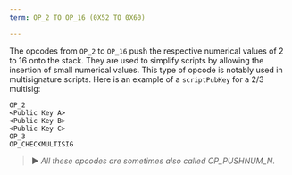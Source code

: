 ```yaml
---
term: OP_2 TO OP_16 (0X52 TO 0X60)

---
```

The opcodes from `OP_2` to `OP_16` push the respective numerical values of 2 to 16 onto the stack. They are used to simplify scripts by allowing the insertion of small numerical values. This type of opcode is notably used in multisignature scripts. Here is an example of a `scriptPubKey` for a 2/3 multisig:

```text
OP_2
<Public Key A>
<Public Key B>
<Public Key C>
OP_3
OP_CHECKMULTISIG
```

> ► *All these opcodes are sometimes also called OP_PUSHNUM_N.*